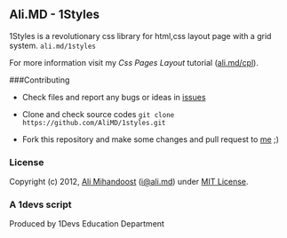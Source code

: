 ## Ali.MD - 1Styles
1Styles is a revolutionary css library for html,css layout page with a grid system. `ali.md/1styles`

For more information visit my *Css Pages Layout* tutorial ([ali.md/cpl](http://ali.md/cpl)).

###Contributing

* Check files and report any bugs or ideas in [issues](https://github.com/AliMD/1styles/issues)

* Clone and check source codes `git clone https://github.com/AliMD/1styles.git`

* Fork this repository and make some changes and pull request to [me](http://github.com/AliMD) ;)

### License
Copyright (c) 2012, [Ali Mihandoost](http://ali.md/) (i@ali.md) under [MIT License](http://opensource.org/licenses/MIT).

### A 1devs script
Produced by 1Devs Education Department